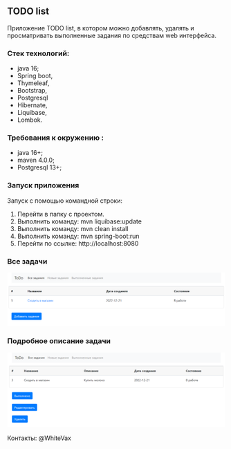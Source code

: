 ## TODO list

Приложение TODO list, в котором можно добавлять, удалять 
и просматривать выполненные задания по средствам web интерфейса.

### Стек технологий:
 - java 16;
 - Spring boot, 
 - Thymeleaf,
 - Bootstrap,
 - Postgresql
 - Hibernate, 
 - Liquibase,
 - Lombok.

### Требования к окружению :
 - java 16+;
 - maven 4.0.0;
 - Postgresql 13+;

### Запуск приложения

Запуск с помощью командной строки:

1. Перейти в папку с проектом.
2. Выполнить команду: mvn liquibase:update
3. Выполнить команду: mvn clean install
4. Выполнить команду: mvn spring-boot:run
5. Перейти по ссылке: http://localhost:8080

 ### Все задачи
![главный вид](resources/mainView.png)

### Подробное описание задачи
![подробней задачи](resources/task.png)

 Контакты:
@WhiteVax